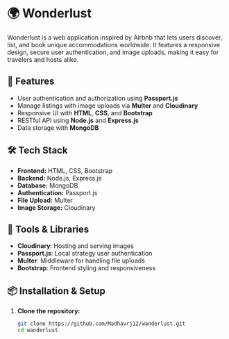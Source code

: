 # 🌍 Wonderlust

Wonderlust is a web application inspired by Airbnb that lets users discover, list, and book unique accommodations worldwide. It features a responsive design, secure user authentication, and image uploads, making it easy for travelers and hosts alike.

## 🚀 Features

- User authentication and authorization using **Passport.js**
- Manage listings with image uploads via **Multer** and **Cloudinary**
- Responsive UI with **HTML**, **CSS**, and **Bootstrap**
- RESTful API using **Node.js** and **Express.js**
- Data storage with **MongoDB**

## 🛠️ Tech Stack

- **Frontend:** HTML, CSS, Bootstrap
- **Backend:** Node.js, Express.js
- **Database:** MongoDB
- **Authentication:** Passport.js
- **File Upload:** Multer
- **Image Storage:** Cloudinary

## 🧰 Tools & Libraries

- **Cloudinary**: Hosting and serving images
- **Passport.js**: Local strategy user authentication
- **Multer**: Middleware for handling file uploads
- **Bootstrap**: Frontend styling and responsiveness

## 📦 Installation & Setup

1. **Clone the repository:**
   ```bash
   git clone https://github.com/Madhavrj12/wanderlust.git
   cd wanderlust
